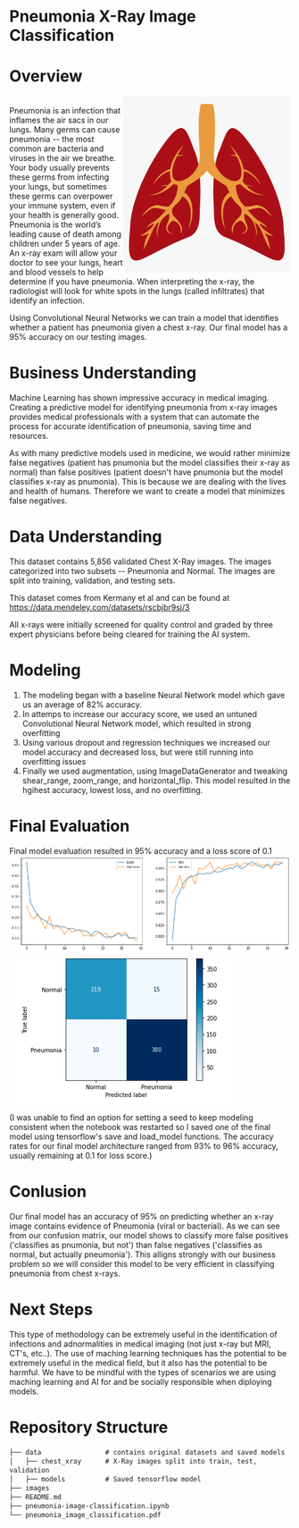 # Pneumonia X-Ray Image Classification


# Overview
<img src='images/lung.png' width=300 align='right'/>
<br>
Pneumonia is an infection that inflames the air sacs in our lungs. Many germs can cause pneumonia -- the most common are bacteria and viruses in the air we breathe. Your body usually prevents these germs from infecting your lungs, but sometimes these germs can overpower your immune system, even if your health is generally good. Pneumonia is the world’s leading cause of death among children under 5 years of age.
An x-ray exam will allow your doctor to see your lungs, heart and blood vessels to help determine if you have pneumonia. When interpreting the x-ray, the radiologist will look for white spots in the lungs (called infiltrates) that identify an infection.

Using Convolutional Neural Networks we can train a model that identifies whether a patient has pneumonia given a chest x-ray. Our final model has a 95% accuracy on our testing images.

# Business Understanding 
Machine Learning has shown impressive accuracy in medical imaging. Creating a predictive model for identifying pneumonia from x-ray images provides medical professionals with a system that can automate the process for accurate identification of pneumonia, saving time and resources.

As with many predictive models used in medicine, we would rather minimize false negatives (patient has pnumonia but the model classifies their x-ray as normal) than false positives (patient doesn't have pnumonia but the model classifies x-ray as pnumonia). This is because we are dealing with the lives and health of humans. Therefore we want to create a model that minimizes false negatives.

# Data Understanding
This dataset contains 5,856 validated Chest X-Ray images. The images categorized into two subsets -- Pneumonia and Normal. The images are split into training, validation, and testing sets.

This dataset comes from Kermany et al and can be found at https://data.mendeley.com/datasets/rscbjbr9sj/3

All x-rays were initially screened for quality control and graded by three expert physicians before being cleared for training the AI system.

# Modeling
1. The modeling began with a baseline Neural Network model which gave us an average of 82% accuracy. 
2. In attemps to increase our accuracy score, we used an untuned Convolutional Neural Network model, which resulted in strong overfitting
3. Using various dropout and regression techniques we increased our model accuracy and decreased loss, but were still running into overfitting issues
4. Finally we used augmentation, using ImageDataGenerator and tweaking shear_range, zoom_range, and horizontal_flip. This model resulted in the hgihest accuracy, lowest loss, and no overfitting. 

# Final Evaluation
Final model evaluation resulted in 95% accuracy and a loss score of 0.1
<img src="images/augment_plot.png" />
<img src="images/confusion_matrix.png" />


(I was unable to find an option for setting a seed to keep modeling consistent when the notebook was restarted so I saved one of the final model using tensorflow's save and load_model functions. The accuracy rates for our final model architecture ranged from 93% to 96% accuracy, usually remaining at 0.1 for loss score.)

# Conlusion
Our final model has an accuracy of 95% on predicting whether an x-ray image contains evidence of Pneumonia (viral or bacterial). As we can see from our confusion matrix, our model shows to classify more false positives ('classifies as pnumonia, but not') than false negatives ('classifies as normal, but actually pneumonia'). This alligns strongly with our business problem so we will consider this model to be very efficient in classifying pneumonia from chest x-rays.

# Next Steps
This type of methodology can be extremely useful in the identification of infections and adnormalities in medical imaging (not just x-ray but MRI, CT's, etc..). The use of maching learning techniques has the potential to be extremely useful in the medical field, but it also has the potential to be harmful. We have to be mindful with the types of scenarios we are using maching learning and AI for and be socially responsible when diploying models. 


# Repository Structure
```
├── data                # contains original datasets and saved models
│   ├── chest_xray      # X-Ray images split into train, test, validation
│   ├── models          # Saved tensorflow model
├── images 
├── README.md
├── pneumonia-image-classification.ipynb
└── pneumonia_image_classification.pdf

```
